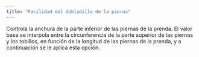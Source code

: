 ```yaml
---
title: "Facilidad del dobladillo de la pierna"
---
```


Controla la anchura de la parte inferior de las piernas de la prenda. El valor base se interpola entre la circunferencia de la parte superior de las piernas y los tobillos, en función de la longitud de las piernas de la prenda, y a continuación se le aplica esta opción.
